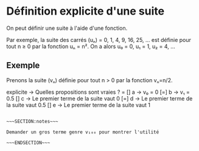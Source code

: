 <!SLIDE>

# Définition explicite d'une suite

On peut définir une suite à l'aide d'une fonction.

Par exemple, la suite des carrés (uₙ) = 0, 1, 4, 9, 16, 25, …
est définie pour tout n ≥ 0 par la fonction uₙ = n².
On a alors u₀ = 0, u₁ = 1, u₂ = 4, …


<!SLIDE form=explicite_exemple>

## Exemple

Prenons la suite (vₙ) définie pour tout n > 0 par la fonction vₙ=n/2.

explicite -> Quelles propositions sont vraies ? = 
    []  a -> v₀ = 0
    [=] b -> v₁ = 0.5
    []  c -> Le premier terme de la suite vaut 0
    [=] d -> Le premier terme de la suite vaut 0.5
    []  e -> Le premier terme de la suite vaut 1

~~~FORM:explicite_exemple~~~

~~~SECTION:notes~~~

Demander un gros terme genre v₁₀₀ pour montrer l'utilité

~~~ENDSECTION~~~
